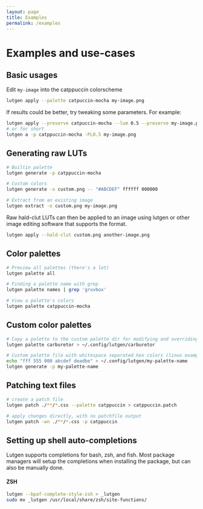 ```yaml
---
layout: page
title: Examples
permalink: /examples
---
```


# Examples and use-cases

## Basic usages

Edit `my-image` into the catppuccin colorscheme

```bash
lutgen apply --palette catpuccin-mocha my-image.png
```

If results could be better, try tweaking some parameters. For example:

```bash
lutgen apply --preserve catpuccin-mocha --lum 0.5 --preserve my-image.png
# or for short
lutgen a -p catppuccin-mocha -PL0.5 my-image.png
```

## Generating raw LUTs

```bash
# Builtin palette
lutgen generate -p catppuccin-mocha

# Custom colors
lutgen generate -o custom.png -- "#ABCDEF" ffffff 000000

# Extract from an existing image
lutgen extract -o custom.png my-image.png
```

Raw hald-clut LUTs can then be applied to an image using lutgen or other image editing software that supports the format.

```bash
lutgen apply --hald-clut custom.png another-image.png
```

## Color palettes

```bash
# Preview all palettes (there's a lot)
lutgen palette all

# Finding a palette name with grep
lutgen palette names | grep 'gruvbox'

# View a palette's colors
lutgen palette catppuccin-mocha
```

## Custom color palettes

```bash
# Copy a palette to the custom palette dir for modifying and overriding
lutgen palette carburetor > ~/.config/lutgen/carburetor

# Custom palette file with whitespace separated hex colors (linux example shown)
echo "fff 555 000 abcdef deadbe" > ~/.config/lutgen/my-palette-name
lutgen generate -p my-palette-name
```

## Patching text files

```bash
# create a patch file
lutgen patch ./**/*.css --palette catppuccin > catppuccin.patch

# apply changes directly, with no patchfile output
lutgen patch -wn ./**/*.css -p catppuccin
```

## Setting up shell auto-completions

Lutgen supports completions for bash, zsh, and fish.
Most package managers will setup the completions when installing the package,
but can also be manually done.

#### ZSH

```bash
lutgen --bpaf-complete-style-zsh > _lutgen
sudo mv _lutgen /usr/local/share/zsh/site-functions/
```

